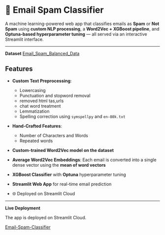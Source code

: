 # 📧 Email Spam Classifier

A machine learning-powered web app that classifies emails as **Spam** or **Not Spam** using **custom NLP processing**, a **Word2Vec + XGBoost pipeline**, and **Optuna-based hyperparameter tuning** — all served via an interactive Streamlit interface.

---
**Dataset**
[Email_Spam_Balanced_Data](https://www.kaggle.com/datasets/shivam09baheti/email-spam-balanced-dataset)
## Features

- **Custom Text Preprocessing**:
  - Lowercasing
  - Punctuation and stopword removal
  - removed html tas,urls
  - chat word treatment
  - Lemmatization 
  - Spelling correction using `symspellpy` and `en-80k.txt`

- **Hand-Crafted Features**:
  - Number of Characters and Words
  - Repeated words

- **Custom-trained Word2Vec model on the dataset**
- **Average Word2Vec Embeddings**: Each email is converted into a single dense vector using the **mean of word vectors**
- **XGBoost Classifier** with **Optuna** hyperparameter tuning
- **Streamlit Web App** for real-time email prediction
- 🌐 Deployed on Streamlit Cloud
---
**Live Deployment**

The app is deployed on Streamlit Cloud.

[Email-Spam-Classifier](https://email-spam-classifier-swalla.streamlit.app/) 

